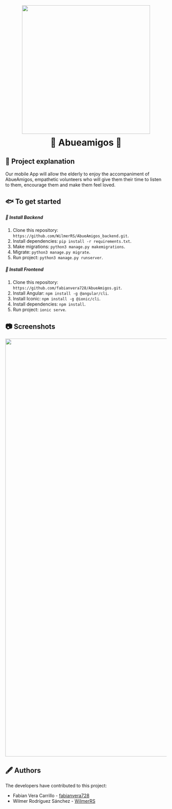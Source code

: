 <div align="center">
  <center>
    <img width="400" height="" src='https://svgshare.com/i/b4q.svg' title='' />
  </center>
</div>
<div align="center">
  <center>
    <h1 style="margin-top:10px;" align="center"> 🚀
      <strong> Abueamigos </strong> 🔭
    </h1>
  </center>
</div>

## 🐧 Project explanation


Our mobile App will allow the elderly to enjoy the accompaniment of AbueAmigos, empathetic volunteers who will give them their time to listen to them, encourage them and make them feel loved.

## 🐟 To get started 

##### 🦏 Install Backend

1. Clone this repository: `https://github.com/WilmerRS/AbueAmigos_backend.git`.
2. Install dependencies: `pip install -r requirements.txt`.
3. Make migrations: `python3 manage.py makemigrations`.
4. Migrate: `python3 manage.py migrate`.
5. Run project: `python3 manage.py runserver`.

##### 🐙 Install Frontend

1. Clone this repository: `https://github.com/fabianvera728/AbueAmigos.git`.
2. Install Angular: `npm install -g @angular/cli`.
3. Install Iconic: `npm install -g @ionic/cli`.
4. Install dependencies: `npm install`.
5. Run project: `ionic serve`.

## 📷 Screenshots
<div align="center">
  <center>
    <img width="1300" height="" src='https://svgshare.com/i/b4p.svg' title='Abueamigos' />
  </center>
</div>

## 🖋️ Authors

The developers have contributed to this project:

* Fabian Vera Carrillo - <a href="https://github.com/fabianvera728"> fabianvera728 </a>
* Wilmer Rodríguez Sánchez - <a href="https://github.com/WilmerRS"> WilmerRS </a>
